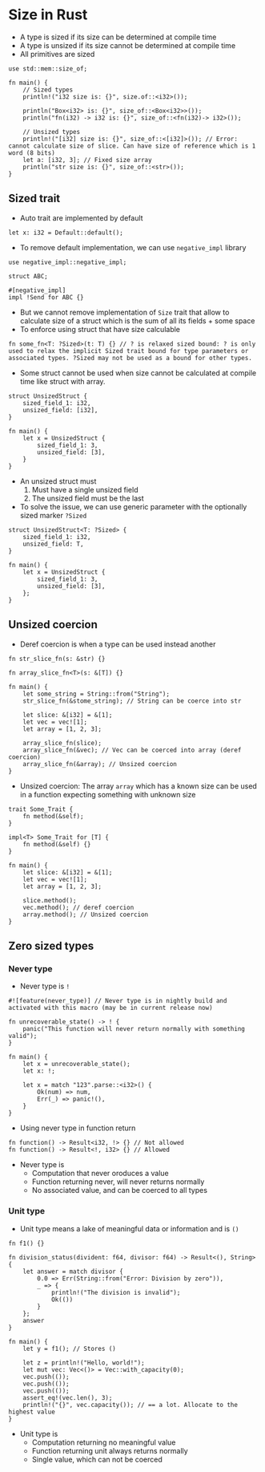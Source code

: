 # Size in Rust

* A type is sized if its size can be determined at compile time
* A type is unsized if its size cannot be determined at compile time
* All primitives are sized
```
use std::mem::size_of;

fn main() {
    // Sized types
    println!("i32 size is: {}", size.of::<i32>());

    println("Box<i32> is: {}", size_of::<Box<i32>>());
    println("fn(i32) -> i32 is: {}", size_of::<fn(i32)-> i32>());

    // Unsized types
    println!("[i32] size is: {}", size_of::<[i32]>()); // Error: cannot calculate size of slice. Can have size of reference which is 1 word (8 bits)
    let a: [i32, 3]; // Fixed size array
    println("str size is: {}", size_of::<str>());
}
```

## Sized trait
* Auto trait are implemented by default
```
let x: i32 = Default::default();
```
* To remove default implementation, we can use `negative_impl` library
```
use negative_impl::negative_impl;

struct ABC;

#[negative_impl]
impl !Send for ABC {}
```
* But we cannot remove implementation of `Size` trait that allow to calculate size of a struct which is the sum of all its fields + some space
* To enforce using struct that have size calculable
```
fn some_fn<T: ?Sized>(t: T) {} // ? is relaxed sized bound: ? is only used to relax the implicit Sized trait bound for type parameters or associated types. ?Sized may not be used as a bound for other types.
```
* Some struct cannot be used when size cannot be calculated at compile time like struct with array.
```
struct UnsizedStruct {
    sized_field_1: i32,
    unsized_field: [i32],
}

fn main() {
    let x = UnsizedStruct {
        sized_field_1: 3,
        unsized_field: [3],
    }
}
```
* An unsized struct must
    1. Must have a single unsized field
    2. The unsized field must be the last
* To solve the issue, we can use generic parameter with the optionally sized marker `?Sized`
```
struct UnsizedStruct<T: ?Sized> {
    sized_field_1: i32,
    unsized_field: T,
}

fn main() {
    let x = UnsizedStruct {
        sized_field_1: 3,
        unsized_field: [3],
    };
}
```

## Unsized coercion
* Deref coercion is when a type can be used instead another
```
fn str_slice_fn(s: &str) {}

fn array_slice_fn<T>(s: &[T]) {}

fn main() {
    let some_string = String::from("String");
    str_slice_fn(&stome_string); // String can be coerce into str

    let slice: &[i32] = &[1];
    let vec = vec![1];
    let array = [1, 2, 3];

    array_slice_fn(slice);
    array_slice_fn(&vec); // Vec can be coerced into array (deref coercion)
    array_slice_fn(&array); // Unsized coercion
}
```
* Unsized coercion: The array `array` which has a known size can be used in a function expecting something with unknown size
```
trait Some_Trait {
    fn method(&self);
}

impl<T> Some_Trait for [T] {
    fn method(&self) {}
}

fn main() {
    let slice: &[i32] = &[1];
    let vec = vec![1];
    let array = [1, 2, 3];

    slice.method();
    vec.method(); // deref coercion
    array.method(); // Unsized coercion
}
```

## Zero sized types
### Never type
* Never type is `!`
```
#![feature(never_type)] // Never type is in nightly build and activated with this macro (may be in current release now)

fn unrecoverable_state() -> ! {
    panic("This function will never return normally with something valid");
}

fn main() {
    let x = unrecoverable_state();
    let x: !;

    let x = match "123".parse::<i32>() {
        Ok(num) => num,
        Err(_) => panic!(),
    }
}
```
* Using never type in function return
```
fn function() -> Result<i32, !> {} // Not allowed
fn function() -> Result<!, i32> {} // Allowed
```
* Never type is
    - Computation that never oroduces a value
    - Function returning never, will never returns normally
    - No associated value, and can be coerced to all types

### Unit type
* Unit type means a lake of meaningful data or information and is `()`
```
fn f1() {}

fn division_status(divident: f64, divisor: f64) -> Result<(), String> {
    let answer = match divisor {
        0.0 => Err(String::from("Error: Division by zero")),
        _ => {
            println!("The division is invalid");
            Ok(())
        }
    };
    answer
}

fn main() {
    let y = f1(); // Stores ()

    let z = println!("Hello, world!");
    let mut vec: Vec<()> = Vec::with_capacity(0);
    vec.push(());
    vec.push(());
    vec.push(());
    assert_eq!(vec.len(), 3);
    println!("{}", vec.capacity()); // == a lot. Allocate to the highest value
}
```
* Unit type is
    - Computation returning no meaningful value
    - Function returning unit always returns normally
    - Single value, which can not be coerced